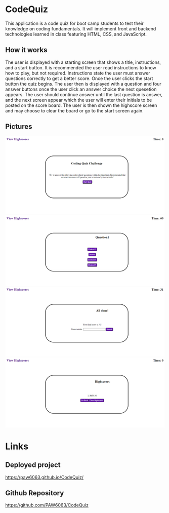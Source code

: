# CodeQuiz
This application is a code quiz for boot camp students to test their knowledge on coding fundamentals. It will implement front and backend technologies learned in class featuring HTML, CSS, and JavaScript. 

## How it works
The user is displayed with a starting screen that shows a title, instructions, and a start button. It is recommended the user read instructions to know how to play, but not required. Instructions state the user must answer questions correctly to get a better score. Once the user clicks the start button the quiz begins. The user then is displayed with a question and four answer buttons once the user click an answer choice the next quesetion appears. The user should continue answer until the last question is answer, and the next screen appear which the user will enter their initials to be posted on the score board. The user is then shown the highscore screen and may choose to clear the board or go to the start screen again.

## Pictures

![The start screen.](./assets/images/picture1.png)
![The start screen.](./assets/images/picture2.png)
![The start screen.](./assets/images/picture3.png)
![The start screen.](./assets/images/picture4.png)

# Links

## Deployed project
https://paw6063.github.io/CodeQuiz/

## Github Repository
https://github.com/PAW6063/CodeQuiz
